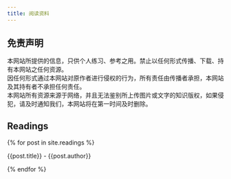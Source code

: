 ```yaml
---
title: 阅读资料
---
```


## 免责声明

本网站所提供的信息，只供个人练习、参考之用。禁止以任何形式传播、下载、持有本网站之任何资源。
<br>
因任何形式通过本网站对原作者进行侵权的行为，所有责任由传播者承担，本网站及其持有者不承担任何责任。
<br>
本网站所有资源来源于网络，并且无法鉴别所上传图片或文字的知识版权，如果侵犯，请及时通知我们，本网站将在第一时间及时删除。

## Readings

{% for post in site.readings %}
<p>
    <a class="a_title" style="text-decoration: none" href="{{site.url}}{{site.baseurl}}{{post.url}}">{{post.title}} - {{post.author}}</a>
</p>
{% endfor %}
